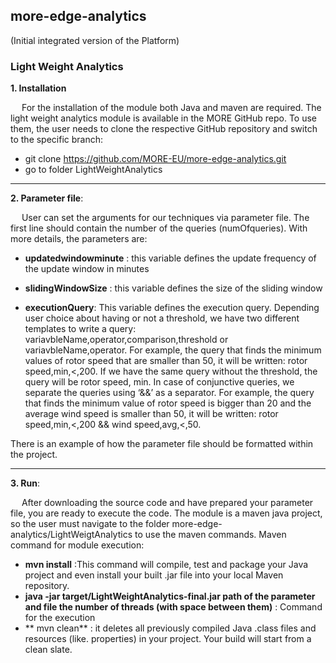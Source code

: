 ## more-edge-analytics
(Initial integrated version of the Platform)

### **Light Weight Analytics**

 
**1. Installation**


&emsp; For the installation of the module both Java and maven are required. The light weight analytics module is available 
in the MORE GitHub repo. To use them, the user needs to clone the respective GitHub repository and switch to the 
specific branch: 

* git clone https://github.com/MORE-EU/more-edge-analytics.git  
* go to folder LightWeightAnalytics 
---           
            
            
**2. Parameter file**:

&emsp; User can set the arguments for our techniques via parameter file. The first line should contain the number of the queries (numOfqueries). With more details, the parameters are:
        
* **updatedwindowminute** : this variable defines the update frequency of the update window in minutes 
            
* **slidingWindowSize** : this variable defines the size of the sliding window 
            
* **executionQuery**: This variable defines the execution query. Depending user choice about having or not a threshold, we have two different templates to write a query: variavbleName,operator,comparison,threshold or variavbleName,operator. For example, the query that finds the minimum values of rotor speed that are smaller than 50, it will be written: rotor speed,min,<,200. If we have the same query without the threshold, the query will be rotor speed, min. In case of conjunctive queries, we separate the queries using ‘&&’ as a separator. For example, the query that finds the minimum value of rotor speed is bigger than 20 and the average wind speed is smaller than 50, it will be written: rotor speed,min,<,200 && wind speed,avg,<,50.
 
 There is an example of how the parameter file should be formatted within the project.
 
 ---
 
 **3. Run**:

&emsp; After downloading the source code and have prepared your parameter file, you are ready to execute the code. The module is a maven java project, so the user must navigate to the folder more-edge-analytics/LightWeigtAnalytics to use the maven commands. Maven command for module execution: 

* **mvn install** :This command will compile, test and package your Java project and even install your built .jar file into your local Maven repository. 
* **java -jar target/LightWeightAnalytics-final.jar path of the parameter and file the number of threads (with space between them)** : Command for the execution
* ** mvn clean** : it deletes all previously compiled Java .class files and resources (like. properties) in your project. Your build will start from a clean slate. 

